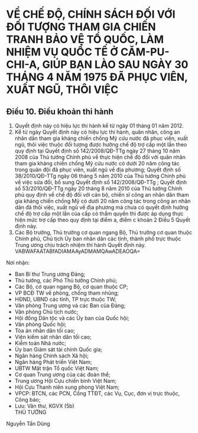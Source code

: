 # VỀ CHẾ ĐỘ, CHÍNH SÁCH ĐỐI VỚI ĐỐI TƯỢNG THAM GIA CHIẾN TRANH BẢO VỆ TỔ QUỐC, LÀM NHIỆM VỤ QUỐC TẾ Ở CĂM-PU-CHI-A, GIÚP BẠN LÀO SAU NGÀY 30 THÁNG 4 NĂM 1975 ĐÃ PHỤC VIÊN, XUẤT NGŨ, THÔI VIỆC

## Điều 10. Điều khoản thi hành  
1. Quyết định này có hiệu lực thi hành kể từ ngày 01 tháng 01 năm 2012.  
2. Kể từ ngày Quyết định này có hiệu lực thi hành, quân nhân, công an nhân dân tham gia kháng chiến chống Mỹ cứu nước đã phục viên, xuất ngũ, thôi việc thuộc đối tượng được hưởng chế độ trợ cấp một lần theo quy định tại Quyết định số  142/2008/QĐ-TTg  ngày 27 tháng 10 năm 2008 của Thủ tướng Chính phủ về thực hiện chế độ đối với quân nhân tham gia kháng chiến chống Mỹ cứu nước có dưới 20 năm công tác trong quân đội đã phục viên, xuất ngũ về địa phương; Quyết định số  38/2010/QĐ-TTg  ngày 06 tháng 5 năm 2010 của Thủ tướng Chính phủ về việc sửa đổi, bổ sung Quyết định số  142/2008/QĐ-TTg ; Quyết định số  53/2010/QĐ-TTg  ngày 20 tháng 8 năm 2010 của Thủ tướng Chính phủ quy định về chế độ đối với cán bộ, chiến sĩ công an nhân dân tham gia kháng chiến chống Mỹ có dưới 20 năm công tác trong công an nhân dân đã thôi việc, xuất ngũ về địa phương mà chưa có quyết định hưởng chế độ trợ cấp một lần của cấp có thẩm quyền thì được áp dụng thực hiện mức trợ cấp theo quy định tại điểm a, điểm c khoản 2 Điều 5 Quyết định này.  
3. Các Bộ trưởng, Thủ trưởng cơ quan ngang Bộ, Thủ trưởng cơ quan thuộc Chính phủ, Chủ tịch Ủy ban nhân dân các tỉnh, thành phố trực thuộc Trung ương chịu trách nhiệm thi hành Quyết định này.  
  VABWAFAATABfADIAMAAyADMAMQAwADEAOQA=    
  
Nơi nhận: 
- Ban Bí thư Trung ương Đảng; 
- Thủ tướng, các Phó Thủ tướng Chính phủ; 
- Các Bộ, cơ quan ngang Bộ, cơ quan thuộc CP; 
- VP BCĐ TW về phòng, chống tham nhũng; 
- HĐND, UBND các tỉnh, TP trực thuộc TW; 
- Văn phòng Trung ương và các Ban của Đảng; 
- Văn phòng Chủ tịch nước; 
- Hội đồng Dân tộc và các Ủy ban của Quốc hội; 
- Văn phòng Quốc hội; 
- Tòa án nhân dân tối cao; 
- Viện kiểm sát nhân dân tối cao; 
- Kiểm toán Nhà nước; 
- Ủy ban Giám sát tài chính Quốc gia; 
- Ngân hàng Chính sách Xã hội; 
- Ngân hàng Phát triển Việt Nam; 
- UBTW Mặt trận Tổ quốc Việt Nam; 
- Cơ quan Trung ương của các đoàn thể; 
- Trung ương Hội Cựu chiến binh Việt Nam; 
- Hội Cựu Thanh niên xung phong Việt Nam; 
- VPCP: BTCN, các PCN, Cổng TTĐT, các Vụ, Cục, đơn vị trực thuộc, Công báo; 
- Lưu: Văn thư, KGVX (5b)    
THỦ TƯỚNG 
 
 
 
 
Nguyễn Tấn Dũng